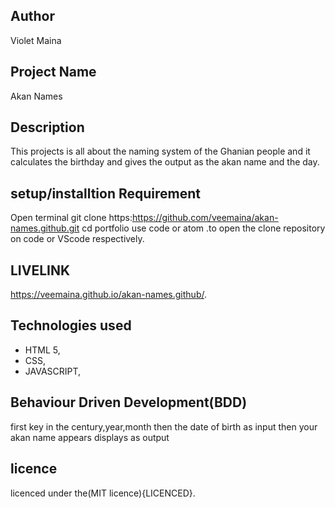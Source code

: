 ## Author 

Violet Maina

## Project Name 
Akan Names


## Description

This projects is all about  the naming system of the Ghanian people and it calculates the birthday and gives the output as the akan name and the day.

## setup/installtion Requirement

Open terminal
git clone https:https://github.com/veemaina/akan-names.github.git
cd portfolio
use code or atom .to open the clone repository on code or VScode respectively.


## LIVELINK

 https://veemaina.github.io/akan-names.github/.
 
## Technologies used

* HTML 5,
* CSS,
* JAVASCRIPT, 

## Behaviour Driven Development(BDD)
first key in the century,year,month then the date of birth as input then your akan name appears displays as output

## licence

licenced under the(MIT licence){LICENCED}.
